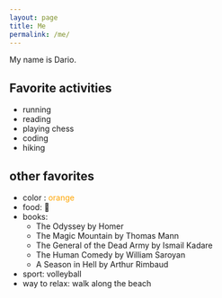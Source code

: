 ```yaml
---
layout: page
title: Me
permalink: /me/
---
```


My name is Dario.

## Favorite activities

- running
- reading
- playing chess
- coding
- hiking

## other favorites

- color : <span style="color: orange;">orange</span>
- food: <span>🍝</span>
- books:
  - The Odyssey by Homer
  - The Magic Mountain by Thomas Mann
  - The General of the Dead Army by Ismail Kadare
  - The Human Comedy by William Saroyan
  - A Season in Hell by Arthur Rimbaud
- sport: volleyball
- way to relax: walk along the beach
